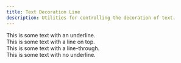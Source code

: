 ```yaml
---
title: Text Decoration Line
description: Utilities for controlling the decoration of text.
---
```

<div>
	<table-utility prefix="" property="text-decorator-line" custom-property="text-decoration-line" class="mb-lg"></table-utility>
    <card-example>
		<div class="container h-full rounded-md bg-surface-1 p-24">
			<div class="underline border-b border-alpha-1 text-white mb-24 pb-24">This is some
				text with an underline.</div>
			<div class="overline border-b border-alpha-1 text-white mb-24 pb-24">This is some
				text with a line on top.</div>
			<div class="line-through border-b border-alpha-1 text-white mb-24 pb-24">This is
				some text with a line-through.</div>
			<div class="no-underline text-white">This is some text with no underline.</div>
		</div>
    </card-example>
</div>